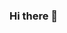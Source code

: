 ### Hi there 👋

<!--
**Omowunmi-10/Omowunmi-10** is a ✨ _special_ ✨ repository because its `README.md` (this file) appears on your GitHub profile.

Here are some ideas to get you started:

- 🔭 I'm currently working on a Semantic similarity project
- 🌱 I’m currently learning Data Science
- 👯 I’m looking to collaborate on interesting Data Science projects
- 📫 How to reach me: aminahomo@gmail.com
- 😄 Pronouns: she/her
- ⚡ Fun fact: I enjoy travelling and reading
-->
